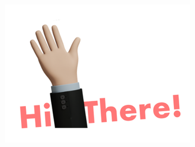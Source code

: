 
<div style="font-family: 'futura'">
<img src="hi-there.svg">
<!--- <p ><img src="./icons/location.svg"> Living in France (nord)</p>
 <h4 class="title">I am Engineer ! You can check my works on the links below :</h4>


 <div class="section-a">
  <a style="margin-right: 5px" hreh="https://gpq8l8s.github.io/HyebinKim/"><img src="./icons/personal-site.svg"></a>
  <a style="margin-right: 5px" hreh="https://www.linkedin.com/in/hyebin-kim-61b787196/"><img src="./icons/linkedin.svg"></a>
  <a style="margin-right: 5px" hreh="mailto:Hyebin0KIM@gmail.com"><img src="./icons/mail.svg"></a>
  <a style="margin-right: 5px" hreh="https://occipital-scapula-12a.notion.site/Hyebin-Kim-0adec3c683354a36bd5d542afdf313f7"><img src="./icons/notion.svg"></a>
</div>

<div class="section-b" style="margin-bottom: 20px;">
  <p id="works" style="margin-top: 20px;"> click to see works I did with the programming languages :
  <div>
    <a style="margin-right: 5px" href="https://github.com/gpq8l8s/kanap_p5_ocr"> <img src="./icons/js.svg"></a>
    <a style="margin-right: 5px" href="https://github.com/gpq8l8s/camping-site"> <img src="./icons/sass.svg"></a>
    <a style="margin-right: 5px" href="https://github.com/gpq8l8s/Kasa_P7_OCR"><img src="./icons/react.svg"/></a>
  </div>
  <div>
    <a style="margin-right: 5px" href="https://github.com/gpq8l8s/P6_Piiquante_ocr"> <img src="./icons/mongodb.svg"></a>
    <a style="margin-right: 5px" href="https://github.com/gpq8l8s/C"> <img src="./icons/c.svg"></a>
    <a style="margin-right: 5px" href="#"> <img src="./icons/api.svg"></a>
    <a style="margin-right: 5px" href=""> <img src="./icons/html.svg"></a>
  </div>
</div>

<div class="section-c">
<p>Native korean, no problem to have conversation in French and English
<div>
<img style="margin-right: 5px;" src="./icons/kr.svg">
<img style="margin-right: 5px;" src="./icons/fr.svg">
<img style="margin-right: 5px;" src="./icons/usa.svg">
</div>
</div> -->
</div>
